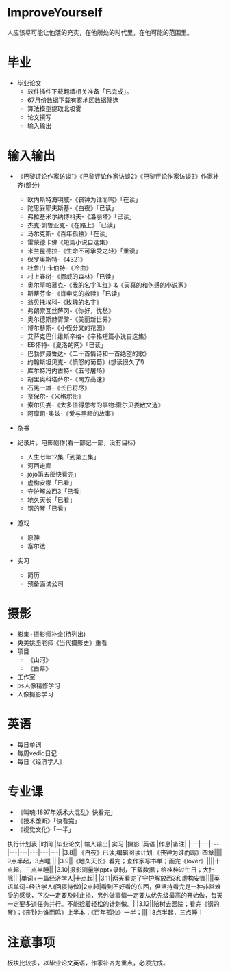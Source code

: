 
# ImproveYourself
人应该尽可能让他活的充实，在他所处的时代里，在他可能的范围里。


# 毕业
+ 毕业论文
   + 软件插件下载翻墙相关准备「已完成」。
   + 67月份数据下载有雾地区数据筛选
   + 算法模型提取北极雾
   + 论文撰写
   + 输入输出


# 输入输出
+ 《巴黎评论作家访谈1》《巴黎评论作家访谈2》《巴黎评论作家访谈3》作家补齐(部分)
   + 欧内斯特海明威-《丧钟为谁而鸣》「在读」
   + 陀思妥耶夫斯基-《白夜》「已读」
   + 弗拉基米尔纳博科夫-《洛丽塔》「已读」
   + 杰克·凯鲁亚克-《在路上》「已读」
   + 马尔克斯-《百年孤独》「在读」
   + 雷蒙德卡佛《短篇小说自选集》
   + 米兰昆德拉-《生命不可承受之轻》「重读」
   + 保罗奥斯特-《4321》
   + 杜鲁门·卡伯特-《冷血》
   + 村上春树-《挪威的森林》「已读」
   + 奥尔罕帕慕克-《我的名字叫红》&《天真的和伤感的小说家》
   + 斯蒂芬金-《肖申克的救赎》「已读」
   + 翁贝托埃科-《玫瑰的名字》
   + 弗朗索瓦丝萨冈-《你好，忧愁》
   + 奥尔德斯赫胥黎-《美丽新世界》
   + 博尔赫斯-《小径分叉的花园》
   + 艾萨克巴什维斯辛格-《辛格短篇小说自选集》
   + EB怀特-《夏洛的网》「已读」
   + 巴勃罗聂鲁达-《二十首情诗和一首绝望的歌》
   + 约翰斯坦贝克-《愤怒的葡萄》(想读很久了!)
   + 库尔特冯内古特-《五号屠场》
   + 胡里奥科塔萨尔-《南方高速》
   + 石黑一雄-《长日将尽》
   + 奈保尔-《米格尔街》
   + 索尔贝娄-《太多值得思考的事物:索尔贝娄散文选》
   + 阿摩司-奥兹-《爱与黑暗的故事》


+ 杂书

+ 纪录片，电影剧作(看一部记一部，没有目标)
   + 人生七年12集「到第五集」
   + 河西走廊
   + jojo第五部快看完」
   + 虚构安娜「已看」
   + 守护解放西3「已看」
   + 地久天长「已看」
   + 钢的琴「已看」

+ 游戏
   + 原神
   + 塞尔达

+ 实习
   + 简历
   + 预备面试公司



# 摄影
+ 影集+摄影师补全(待列出)
+ 央美姚坚老师《当代摄影史》重看
+ 项目
   + 《山河》
   + 《白幕》
+ 工作室
+ ps人像精修学习
+ 人像摄影学习


# 英语
  + 每日单词
  + 每周vedio日记
  + 每日《经济学人》


# 专业课
+ 《叫魂:1897年妖术大混乱》快看完」
+ 《技术垄断》「快看完」
+ 《视觉文化》「一半」


执行计划表
|时间	|毕业论文|	输入输出|	实习	|摄影	|英语	|作息|备注|	
|---|---|---|---|---|---|---|---|
|3.8||	《白夜》已读;编辑阅读计划;《丧钟为谁而鸣》四章||||	9点半起，3点睡	||
|3.9||《地久天长》看完；查作家写书单；画完《lover》||||十点起，三点半睡||
|3.10|摄影测量学ppt+录制，下载数据；给桂桂过生日；大扫除||||单词+一篇经济学人|十点起||
|3.11|两天看完了守护解放西3和虚构安娜||||英语单词+经济学人(回寝待做)|2点起|看到不好看的东西，但坚持看完是一种非常难受的感觉，下次一定要及时止损，另外做事情一定要从优先级最高的开始做，每天一定要多道任务并行。不能捡着轻松的计划做。|
|3.12||陪树去医院；看完《钢的琴》；《丧钟为谁而鸣》上半本；《百年孤独》一半；|||||8点半起，三点睡｜


# 注意事项

板块比较多，以毕业论文英语，作家补齐为重点，必须完成。
